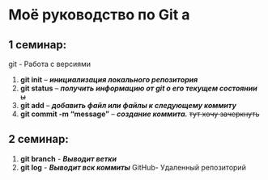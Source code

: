 # Моё руководство по Git a
## 1 семинар:
git - Работа с версиями
1. **git init** – ***инициализация локального репозитория***
2. **git status** – ***получить информацию от git о его текущем состоянии*** ~~ы~~
3. **git add** – ***добавить файл или файлы к следующему коммиту***
4. **git commit -m “message”** – ***создание коммита.***
 ~~тут хочу зачеркнуть~~ 
 ## 2 семинар:
 1. **git branch** - ***Выводит ветки***
 2. **git log** - ***Выводит вск коммиты***
 GitHub- Удаленный репозиторий